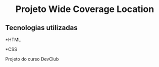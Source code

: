<h1 align="center">Projeto Wide Coverage Location</h1>
<h2>Tecnologias utilizadas</h2>
<p>*HTML</p>
<p>*CSS</p>

<p>Projeto do curso DevClub</p>
